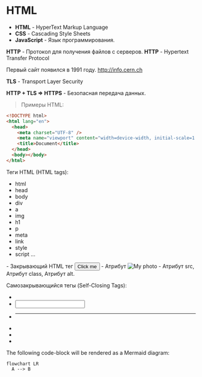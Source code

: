 # HTML

- **HTML** - HyperText Markup Language
- **CSS** - Cascading Style Sheets
- **JavaScript** - Язык программирования.

**HTTP** - Протокол для получения файлов с серверов.
**HTTP** - Hypertext Transfer Protocol

Первый сайт появился в 1991 году.
http://info.cern.ch

**TLS** - Transport Layer Security

**HTTP + TLS => HTTPS** - Безопасная передача данных.

> Примеры HTML:

```html
<!DOCTYPE html>
<html lang="en">
  <head>
    <meta charset="UTF-8" />
    <meta name="viewport" content="width=device-width, initial-scale=1.0" />
    <title>Document</title>
  </head>
  <body></body>
</html>
```

Теги HTML (HTML tags):

- html
- head
- body
- div
- a
- img
- h1
- p
- meta
- link
- style
- script
  ...

<title>  - Открывающий HTML тег
</title> - Закрывающий HTML тег
<button class="btn">Click me</button> - Атрибут
<img src="img.jpg" class="rounded-img" alt="My photo" /> - Атрибут src, Атрибут class, Атрибут alt.

Самозакрывающийся тегы (Self-Closing Tags):

- <img />
- <input/>
- <hr/>
- <br/>
- <meta />
- <link />

The following code-block will be rendered as a Mermaid diagram:

```mermaid
flowchart LR
  A --> B
```
